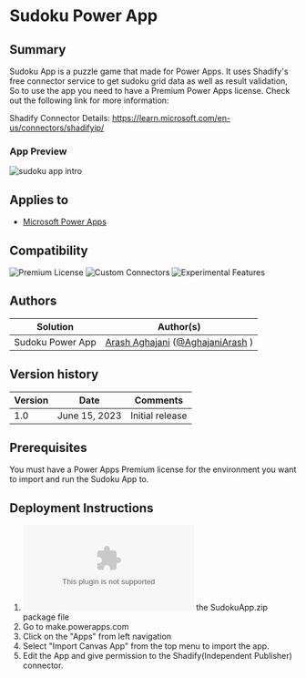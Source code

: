 
# Sudoku Power App

## Summary

Sudoku App is a puzzle game that made for Power Apps. It uses Shadify's free connector service to get sudoku grid data as well as result validation, So to use the app you need to have a Premium Power Apps license. Check out the following link for more information:

Shadify Connector Details: https://learn.microsoft.com/en-us/connectors/shadifyip/

### App Preview

![sudoku app intro](./SudokuAppIntro.gif)  


## Applies to

* [Microsoft Power Apps](https://docs.microsoft.com/powerapps/)

## Compatibility

![Premium License](https://img.shields.io/badge/Premium%20License-Not%20Required-green.svg "Premium Power Apps license required")
![Custom Connectors](https://img.shields.io/badge/Custom%20Connectors-Not%20Required-green.svg "Use custom connectors")
![Experimental Features](https://img.shields.io/badge/Experimental%20Features-No-green.svg "Rely on experimental features")

## Authors

Solution|Author(s)
--------|---------
Sudoku Power App | [Arash Aghajani](https://github.com/ArashAghajani/) ([@AghajaniArash](https://www.twitter.com/aghajaniarash) )

## Version history

Version|Date|Comments
-------|----|--------
1.0|June 15, 2023|Initial release

## Prerequisites

You must have a Power Apps Premium license for the environment you want to import and run the Sudoku App to.

## Deployment Instructions

1.  ![Download](./SudokuApp.zip) the SudokuApp.zip package file
2.  Go to make.powerapps.com
3.  Click on the "Apps" from left navigation
4.  Select "Import Canvas App" from the top menu to import the app.
5.  Edit the App and give permission to the Shadify(Independent Publisher) connector.